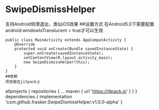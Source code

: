 # SwipeDismissHelper
支持Android侧滑退出，类似iOS效果
##设置方式
在Android5.0下需要配置android:windowIsTranslucent = true才可以生效
```
public class MainActivity extends AppCompatActivity {
    @Override
    protected void onCreate(Bundle savedInstanceState) {
        super.onCreate(savedInstanceState);
        setContentView(R.layout.activity_main);
        new SwipeDismissHelper(this);
    }
}
##依赖
项目放在jitpack上

```
allprojects {
		repositories {
			...
			maven { url 'https://jitpack.io' }
		}
	}
	dependencies {
	        implementation 'com.github.frasker:SwipeDismissHelper:v1.0.0-alpha'
	}
  
```
